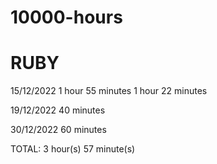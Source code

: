 # 10000-hours

# RUBY 
15/12/2022
1 hour 55 minutes
1 hour 22 minutes

19/12/2022
40 minutes

30/12/2022
60 minutes

TOTAL: 3 hour(s) 57 minute(s)
